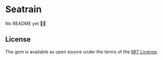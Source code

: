 # Seatrain

No README yet 🤷‍♂️

## License

The gem is available as open source under the terms of the [MIT License](https://opensource.org/licenses/MIT).
